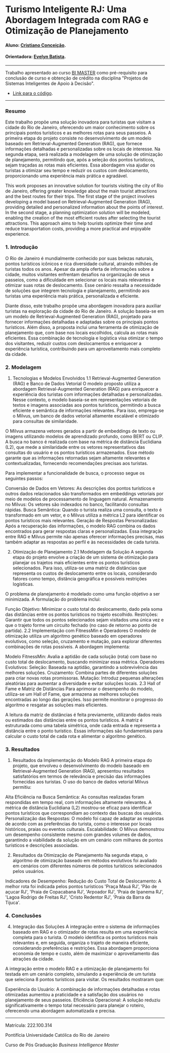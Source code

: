 # Turismo Inteligente RJ: Uma Abordagem Integrada com RAG e Otimização de Planejamento

#### Aluno: [Cristiano Conceição](https://github.com/cristianoconce).
#### Orientadora: [Evelyn Batista](https://github.com/evysb).

---

Trabalho apresentado ao curso [BI MASTER](https://ica.puc-rio.ai/bi-master) como pré-requisito para conclusão de curso e obtenção de crédito na disciplina "Projetos de Sistemas Inteligentes de Apoio à Decisão".

- [Link para o código](https://github.com/cristianoconce/bi-master-puc-rio). 



---

### Resumo


Este trabalho propõe uma solução inovadora para turistas que visitam a cidade do Rio de Janeiro, oferecendo um maior conhecimento sobre os principais pontos turísticos e as melhores rotas para seus passeios. A primeira etapa do projeto consiste no desenvolvimento de um modelo baseado em Retrieval-Augmented Generation (RAG), que fornece informações detalhadas e personalizadas sobre os locais de interesse. Na segunda etapa, será realizada a modelagem de uma solução de otimização de planejamento, permitindo que, após a seleção dos pontos turísticos, sejam traçadas as rotas mais eficientes. Essa abordagem visa ajudar os turistas a otimizar seu tempo e reduzir os custos com deslocamento, proporcionando uma experiência mais prática e agradável.


This work proposes an innovative solution for tourists visiting the city of Rio de Janeiro, offering greater knowledge about the main tourist attractions and the best routes for their trips. The first stage of the project involves developing a model based on Retrieval-Augmented Generation (RAG), providing detailed and personalized information about the points of interest. In the second stage, a planning optimization solution will be modeled, enabling the creation of the most efficient routes after selecting the tourist attractions. This approach aims to help tourists optimize their time and reduce transportation costs, providing a more practical and enjoyable experience.

### 1. Introdução

O Rio de Janeiro é mundialmente conhecido por suas belezas naturais, pontos turísticos icônicos e rica diversidade cultural, atraindo milhões de turistas todos os anos. Apesar da ampla oferta de informações sobre a cidade, muitos visitantes enfrentam desafios na organização de seus passeios, como a dificuldade em selecionar os locais mais relevantes e otimizar suas rotas de deslocamento. Esse cenário ressalta a necessidade de soluções que integrem tecnologia e planejamento, permitindo aos turistas uma experiência mais prática, personalizada e eficiente.

Diante disso, este trabalho propõe uma abordagem inovadora para auxiliar turistas na exploração da cidade do Rio de Janeiro. A solução baseia-se em um modelo de Retrieval-Augmented Generation (RAG), projetado para fornecer informações detalhadas e adaptadas sobre os principais pontos turísticos. Além disso, a proposta inclui uma ferramenta de otimização de planejamento que, com base nos locais escolhidos, calcula as rotas mais eficientes. Essa combinação de tecnologia e logística visa otimizar o tempo dos visitantes, reduzir custos com deslocamentos e enriquecer a experiência turística, contribuindo para um aproveitamento mais completo da cidade.

### 2. Modelagem

1. Tecnologias e Modelos Envolvidos
1.1 Retrieval-Augmented Generation (RAG) e Banco de Dados Vetorial
O modelo proposto utiliza a abordagem Retrieval-Augmented Generation (RAG) para enriquecer a experiência dos turistas com informações detalhadas e personalizadas. Nesse contexto, o modelo baseia-se em representações vetoriais de textos e imagens associadas aos pontos turísticos, permitindo a busca eficiente e semântica de informações relevantes. Para isso, emprega-se o Milvus, um banco de dados vetorial altamente escalável e otimizado para consultas de similaridade.

O Milvus armazena vetores gerados a partir de embeddings de texto ou imagens utilizando modelos de aprendizado profundo, como BERT ou CLIP. A busca no banco é realizada com base na métrica de distância Euclidiana (L2), que mede a similaridade entre os vetores representativos das consultas do usuário e os pontos turísticos armazenados. Esse método garante que as informações retornadas sejam altamente relevantes e contextualizadas, fornecendo recomendações precisas aos turistas.

Para implementar a funcionalidade de busca, o processo segue os seguintes passos:

Conversão de Dados em Vetores: As descrições dos pontos turísticos e outros dados relacionados são transformados em embeddings vetoriais por meio de modelos de processamento de linguagem natural.
Armazenamento no Milvus: Os vetores são indexados no banco, facilitando consultas rápidas.
Busca Semântica: Quando o turista realiza uma consulta, o texto é transformado em um vetor, e o Milvus utiliza a métrica L2 para identificar os pontos turísticos mais relevantes.
Geração de Respostas Personalizadas: Após a recuperação das informações, o modelo RAG combina os dados encontrados para gerar respostas claras e personalizadas.
Essa integração entre RAG e Milvus permite não apenas oferecer informações precisas, mas também adaptar as respostas ao perfil e às necessidades de cada turista.

2. Otimização de Planejamento
2.1 Modelagem da Solução
A segunda etapa do projeto envolve a criação de um sistema de otimização para planejar os trajetos mais eficientes entre os pontos turísticos selecionados. Para isso, utiliza-se uma matriz de distâncias que representa os custos de deslocamento entre os locais, considerando fatores como tempo, distância geográfica e possíveis restrições logísticas.

O problema de planejamento é modelado como uma função objetivo a ser minimizada. A formulação do problema inclui:

Função Objetivo: Minimizar o custo total do deslocamento, dado pela soma das distâncias entre os pontos turísticos no trajeto escolhido.
Restrições: Garantir que todos os pontos selecionados sejam visitados uma única vez e que o trajeto forme um circuito fechado (no caso de retorno ao ponto de partida).
2.2 Implementação com FitnessMin e Operadores
O modelo de otimização utiliza um algoritmo genético baseado em operadores evolutivos, como seleção, cruzamento e mutação, para explorar diferentes combinações de rotas possíveis. A abordagem implementa:

Modelo FitnessMin: Avalia a aptidão de cada solução (rota) com base no custo total de deslocamento, buscando minimizar essa métrica.
Operadores Evolutivos:
Seleção: Baseada na aptidão, garantindo a sobrevivência das melhores soluções.
Cruzamento: Combina partes de diferentes soluções para criar novas rotas promissoras.
Mutação: Introduz pequenas alterações aleatórias para aumentar a diversidade e evitar soluções locais.
2.3 Hall of Fame e Matriz de Distâncias
Para aprimorar o desempenho do modelo, utiliza-se um Hall of Fame, que armazena as melhores soluções encontradas ao longo das gerações. Isso permite monitorar o progresso do algoritmo e resgatar as soluções mais eficientes.

A leitura da matriz de distâncias é feita previamente, utilizando dados reais ou estimados das distâncias entre os pontos turísticos. A matriz é estruturada como uma tabela simétrica, onde cada entrada 
e representa a distância entre o ponto turístico. Essas informações são fundamentais para calcular o custo total de cada rota e alimentar o algoritmo genético.


### 3. Resultados

1. Resultados da Implementação do Modelo RAG
A primeira etapa do projeto, que envolveu o desenvolvimento do modelo baseado em Retrieval-Augmented Generation (RAG), apresentou resultados satisfatórios em termos de relevância e precisão das informações fornecidas aos turistas. O uso do banco de dados vetorial Milvus permitiu:

Alta Eficiência na Busca Semântica: As consultas realizadas foram respondidas em tempo real, com informações altamente relevantes. A métrica de distância Euclidiana (L2) mostrou-se eficaz para identificar pontos turísticos que correspondiam ao contexto das buscas dos usuários.
Personalização das Respostas: O modelo foi capaz de adaptar as respostas de acordo com as preferências do turista, como o interesse por locais históricos, praias ou eventos culturais.
Escalabilidade: O Milvus demonstrou um desempenho consistente mesmo com grandes volumes de dados, garantindo a viabilidade da solução em um cenário com milhares de pontos turísticos e descrições associadas.


2. Resultados da Otimização de Planejamento
Na segunda etapa, o algoritmo de otimização baseado em métodos evolutivos foi avaliado em cenários com diferentes números de pontos turísticos selecionados pelos usuários.

Indicadores de Desempenho:
Redução do Custo Total de Deslocamento: A melhor rota foi indicada pelos pontos turísticos 'Praça Mauá RJ', 'Pão de açucar RJ', 'Praia de Copacabana RJ',
       'Arpoador RJ', 'Praia de Ipanema RJ', 'Lagoa Rodrigo de Freitas RJ',
       'Cristo Redentor RJ', 'Praia da Barra da Tijuca'.

### 4. Conclusões

4. Integração das Soluções
A integração entre o sistema de informações baseado em RAG e o otimizador de rotas resulta em uma experiência completa para o turista. O modelo identifica os pontos turísticos mais relevantes e, em seguida, organiza o trajeto de maneira eficiente, considerando preferências e restrições. Essa abordagem proporciona economia de tempo e custo, além de maximizar o aproveitamento das atrações da cidade.

A integração entre o modelo RAG e a otimização de planejamento foi testada em um cenário completo, simulando a experiência de um turista que seleciona 8 pontos turísticos para visitar. Os resultados mostraram que:

Experiência do Usuário: A combinação de informações detalhadas e rotas otimizadas aumentou a praticidade e a satisfação dos usuários no planejamento de seus passeios.
Eficiência Operacional: A solução reduziu significativamente o tempo total necessário para planejar o roteiro, oferecendo uma abordagem automatizada e precisa.

---

Matrícula: 222.100.314  

Pontifícia Universidade Católica do Rio de Janeiro

Curso de Pós Graduação *Business Intelligence Master*
